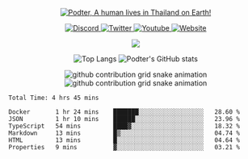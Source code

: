 <p align="center">
    <a href="https://podter.xyz">
        <img alt="Podter, A human lives in Thailand on Earth!" src="https://pimp-my-readme.webapp.io/pimp-my-readme/wavy-banner?subtitle=A%20human%20lives%20in%20Thailand%20on%20Earth%21&title=Podter">
    </a>
</p>

<p align="center">
    <a href="https://discord.com/users/331793642689789962">
        <img alt="Discord" src="https://dcbadge.vercel.app/api/shield/331793642689789962?compact=true&theme=blurple">
    </a>
    <a href="https://twitter.com/Real_Podter">
        <img alt="Twitter" src="https://img.shields.io/twitter/follow/Real_Podter?label=Twitter&logo=twitter&style=for-the-badge&color=1DA1F2&labelColor=1DA1F2&logoColor=white">
    </a>
    <a href="https://www.youtube.com/channel/UCjeDmcOZMGxqsvOmQXLN1qQ">
        <img alt="Youtube" src="https://img.shields.io/youtube/channel/subscribers/UCjeDmcOZMGxqsvOmQXLN1qQ?logo=youtube&style=for-the-badge&label=Youtube&color=FF0000&labelColor=FF0000&logoColor=white">
    </a>
    <a href="https://podter.xyz/">
        <img alt="Website" src="https://img.shields.io/badge/website-000000?style=for-the-badge&logo=About.me&logoColor=white">
    </a>
</p>

<p align="center">
    <img src="https://skillicons.dev/icons?i=lua,nodejs,ts,js,docker,linux" />
</p>

<p align="center">
    <img alt="Top Langs" src="https://github-readme-stats.vercel.app/api/top-langs/?username=podter&bg_color=161320&text_color=D9E0EE&icon_color=F28FAD&title_color=F28FAD&langs_count=3">
    <img alt="Podter's GitHub stats" src="https://github-readme-stats.vercel.app/api?username=podter&line_height=27&show_icons=true&count_private=true&bg_color=161320&text_color=D9E0EE&icon_color=F28FAD&title_color=F28FAD">
</p>

<p align="center">
    <img alt="github contribution grid snake animation" src="https://raw.githubusercontent.com/Podter/Podter/output/github-snake-dark.svg#gh-dark-mode-only">
    <img alt="github contribution grid snake animation" src="https://raw.githubusercontent.com/Podter/Podter/output/github-snake.svg#gh-light-mode-only">
</p>

<p align="center">
    <!--START_SECTION:waka-->

```text
Total Time: 4 hrs 45 mins

Docker       1 hr 24 mins    ███████░░░░░░░░░░░░░░░░░░   28.60 %
JSON         1 hr 10 mins    ██████░░░░░░░░░░░░░░░░░░░   23.96 %
TypeScript   54 mins         ████▓░░░░░░░░░░░░░░░░░░░░   18.32 %
Markdown     13 mins         █▒░░░░░░░░░░░░░░░░░░░░░░░   04.74 %
HTML         13 mins         █░░░░░░░░░░░░░░░░░░░░░░░░   04.64 %
Properties   9 mins          ▓░░░░░░░░░░░░░░░░░░░░░░░░   03.21 %
```

<!--END_SECTION:waka-->
</p>
